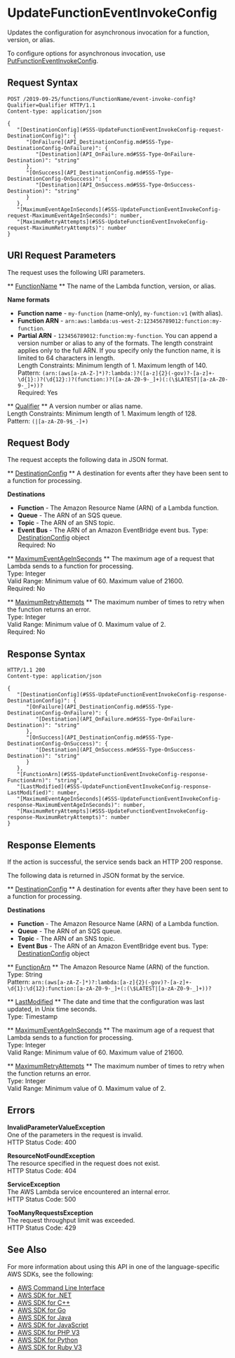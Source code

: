 # UpdateFunctionEventInvokeConfig<a name="API_UpdateFunctionEventInvokeConfig"></a>

Updates the configuration for asynchronous invocation for a function, version, or alias\.

To configure options for asynchronous invocation, use [PutFunctionEventInvokeConfig](API_PutFunctionEventInvokeConfig.md)\.

## Request Syntax<a name="API_UpdateFunctionEventInvokeConfig_RequestSyntax"></a>

```
POST /2019-09-25/functions/FunctionName/event-invoke-config?Qualifier=Qualifier HTTP/1.1
Content-type: application/json

{
   "[DestinationConfig](#SSS-UpdateFunctionEventInvokeConfig-request-DestinationConfig)": { 
      "[OnFailure](API_DestinationConfig.md#SSS-Type-DestinationConfig-OnFailure)": { 
         "[Destination](API_OnFailure.md#SSS-Type-OnFailure-Destination)": "string"
      },
      "[OnSuccess](API_DestinationConfig.md#SSS-Type-DestinationConfig-OnSuccess)": { 
         "[Destination](API_OnSuccess.md#SSS-Type-OnSuccess-Destination)": "string"
      }
   },
   "[MaximumEventAgeInSeconds](#SSS-UpdateFunctionEventInvokeConfig-request-MaximumEventAgeInSeconds)": number,
   "[MaximumRetryAttempts](#SSS-UpdateFunctionEventInvokeConfig-request-MaximumRetryAttempts)": number
}
```

## URI Request Parameters<a name="API_UpdateFunctionEventInvokeConfig_RequestParameters"></a>

The request uses the following URI parameters\.

 ** [FunctionName](#API_UpdateFunctionEventInvokeConfig_RequestSyntax) **   <a name="SSS-UpdateFunctionEventInvokeConfig-request-FunctionName"></a>
The name of the Lambda function, version, or alias\.  

**Name formats**
+  **Function name** \- `my-function` \(name\-only\), `my-function:v1` \(with alias\)\.
+  **Function ARN** \- `arn:aws:lambda:us-west-2:123456789012:function:my-function`\.
+  **Partial ARN** \- `123456789012:function:my-function`\.
You can append a version number or alias to any of the formats\. The length constraint applies only to the full ARN\. If you specify only the function name, it is limited to 64 characters in length\.  
Length Constraints: Minimum length of 1\. Maximum length of 140\.  
Pattern: `(arn:(aws[a-zA-Z-]*)?:lambda:)?([a-z]{2}(-gov)?-[a-z]+-\d{1}:)?(\d{12}:)?(function:)?([a-zA-Z0-9-_]+)(:(\$LATEST|[a-zA-Z0-9-_]+))?`   
Required: Yes

 ** [Qualifier](#API_UpdateFunctionEventInvokeConfig_RequestSyntax) **   <a name="SSS-UpdateFunctionEventInvokeConfig-request-Qualifier"></a>
A version number or alias name\.  
Length Constraints: Minimum length of 1\. Maximum length of 128\.  
Pattern: `(|[a-zA-Z0-9$_-]+)` 

## Request Body<a name="API_UpdateFunctionEventInvokeConfig_RequestBody"></a>

The request accepts the following data in JSON format\.

 ** [DestinationConfig](#API_UpdateFunctionEventInvokeConfig_RequestSyntax) **   <a name="SSS-UpdateFunctionEventInvokeConfig-request-DestinationConfig"></a>
A destination for events after they have been sent to a function for processing\.  

**Destinations**
+  **Function** \- The Amazon Resource Name \(ARN\) of a Lambda function\.
+  **Queue** \- The ARN of an SQS queue\.
+  **Topic** \- The ARN of an SNS topic\.
+  **Event Bus** \- The ARN of an Amazon EventBridge event bus\.
Type: [DestinationConfig](API_DestinationConfig.md) object  
Required: No

 ** [MaximumEventAgeInSeconds](#API_UpdateFunctionEventInvokeConfig_RequestSyntax) **   <a name="SSS-UpdateFunctionEventInvokeConfig-request-MaximumEventAgeInSeconds"></a>
The maximum age of a request that Lambda sends to a function for processing\.  
Type: Integer  
Valid Range: Minimum value of 60\. Maximum value of 21600\.  
Required: No

 ** [MaximumRetryAttempts](#API_UpdateFunctionEventInvokeConfig_RequestSyntax) **   <a name="SSS-UpdateFunctionEventInvokeConfig-request-MaximumRetryAttempts"></a>
The maximum number of times to retry when the function returns an error\.  
Type: Integer  
Valid Range: Minimum value of 0\. Maximum value of 2\.  
Required: No

## Response Syntax<a name="API_UpdateFunctionEventInvokeConfig_ResponseSyntax"></a>

```
HTTP/1.1 200
Content-type: application/json

{
   "[DestinationConfig](#SSS-UpdateFunctionEventInvokeConfig-response-DestinationConfig)": { 
      "[OnFailure](API_DestinationConfig.md#SSS-Type-DestinationConfig-OnFailure)": { 
         "[Destination](API_OnFailure.md#SSS-Type-OnFailure-Destination)": "string"
      },
      "[OnSuccess](API_DestinationConfig.md#SSS-Type-DestinationConfig-OnSuccess)": { 
         "[Destination](API_OnSuccess.md#SSS-Type-OnSuccess-Destination)": "string"
      }
   },
   "[FunctionArn](#SSS-UpdateFunctionEventInvokeConfig-response-FunctionArn)": "string",
   "[LastModified](#SSS-UpdateFunctionEventInvokeConfig-response-LastModified)": number,
   "[MaximumEventAgeInSeconds](#SSS-UpdateFunctionEventInvokeConfig-response-MaximumEventAgeInSeconds)": number,
   "[MaximumRetryAttempts](#SSS-UpdateFunctionEventInvokeConfig-response-MaximumRetryAttempts)": number
}
```

## Response Elements<a name="API_UpdateFunctionEventInvokeConfig_ResponseElements"></a>

If the action is successful, the service sends back an HTTP 200 response\.

The following data is returned in JSON format by the service\.

 ** [DestinationConfig](#API_UpdateFunctionEventInvokeConfig_ResponseSyntax) **   <a name="SSS-UpdateFunctionEventInvokeConfig-response-DestinationConfig"></a>
A destination for events after they have been sent to a function for processing\.  

**Destinations**
+  **Function** \- The Amazon Resource Name \(ARN\) of a Lambda function\.
+  **Queue** \- The ARN of an SQS queue\.
+  **Topic** \- The ARN of an SNS topic\.
+  **Event Bus** \- The ARN of an Amazon EventBridge event bus\.
Type: [DestinationConfig](API_DestinationConfig.md) object

 ** [FunctionArn](#API_UpdateFunctionEventInvokeConfig_ResponseSyntax) **   <a name="SSS-UpdateFunctionEventInvokeConfig-response-FunctionArn"></a>
The Amazon Resource Name \(ARN\) of the function\.  
Type: String  
Pattern: `arn:(aws[a-zA-Z-]*)?:lambda:[a-z]{2}(-gov)?-[a-z]+-\d{1}:\d{12}:function:[a-zA-Z0-9-_]+(:(\$LATEST|[a-zA-Z0-9-_]+))?` 

 ** [LastModified](#API_UpdateFunctionEventInvokeConfig_ResponseSyntax) **   <a name="SSS-UpdateFunctionEventInvokeConfig-response-LastModified"></a>
The date and time that the configuration was last updated, in Unix time seconds\.  
Type: Timestamp

 ** [MaximumEventAgeInSeconds](#API_UpdateFunctionEventInvokeConfig_ResponseSyntax) **   <a name="SSS-UpdateFunctionEventInvokeConfig-response-MaximumEventAgeInSeconds"></a>
The maximum age of a request that Lambda sends to a function for processing\.  
Type: Integer  
Valid Range: Minimum value of 60\. Maximum value of 21600\.

 ** [MaximumRetryAttempts](#API_UpdateFunctionEventInvokeConfig_ResponseSyntax) **   <a name="SSS-UpdateFunctionEventInvokeConfig-response-MaximumRetryAttempts"></a>
The maximum number of times to retry when the function returns an error\.  
Type: Integer  
Valid Range: Minimum value of 0\. Maximum value of 2\.

## Errors<a name="API_UpdateFunctionEventInvokeConfig_Errors"></a>

 **InvalidParameterValueException**   
One of the parameters in the request is invalid\.  
HTTP Status Code: 400

 **ResourceNotFoundException**   
The resource specified in the request does not exist\.  
HTTP Status Code: 404

 **ServiceException**   
The AWS Lambda service encountered an internal error\.  
HTTP Status Code: 500

 **TooManyRequestsException**   
The request throughput limit was exceeded\.  
HTTP Status Code: 429

## See Also<a name="API_UpdateFunctionEventInvokeConfig_SeeAlso"></a>

For more information about using this API in one of the language\-specific AWS SDKs, see the following:
+  [AWS Command Line Interface](https://docs.aws.amazon.com/goto/aws-cli/lambda-2015-03-31/UpdateFunctionEventInvokeConfig) 
+  [AWS SDK for \.NET](https://docs.aws.amazon.com/goto/DotNetSDKV3/lambda-2015-03-31/UpdateFunctionEventInvokeConfig) 
+  [AWS SDK for C\+\+](https://docs.aws.amazon.com/goto/SdkForCpp/lambda-2015-03-31/UpdateFunctionEventInvokeConfig) 
+  [AWS SDK for Go](https://docs.aws.amazon.com/goto/SdkForGoV1/lambda-2015-03-31/UpdateFunctionEventInvokeConfig) 
+  [AWS SDK for Java](https://docs.aws.amazon.com/goto/SdkForJava/lambda-2015-03-31/UpdateFunctionEventInvokeConfig) 
+  [AWS SDK for JavaScript](https://docs.aws.amazon.com/goto/AWSJavaScriptSDK/lambda-2015-03-31/UpdateFunctionEventInvokeConfig) 
+  [AWS SDK for PHP V3](https://docs.aws.amazon.com/goto/SdkForPHPV3/lambda-2015-03-31/UpdateFunctionEventInvokeConfig) 
+  [AWS SDK for Python](https://docs.aws.amazon.com/goto/boto3/lambda-2015-03-31/UpdateFunctionEventInvokeConfig) 
+  [AWS SDK for Ruby V3](https://docs.aws.amazon.com/goto/SdkForRubyV3/lambda-2015-03-31/UpdateFunctionEventInvokeConfig) 